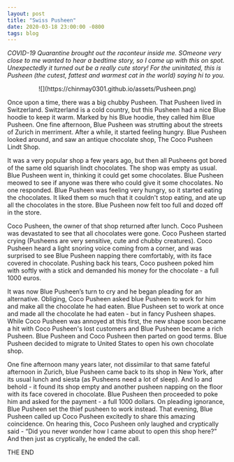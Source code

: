 ```yaml
---
layout: post
title: "Swiss Pusheen"
date: 2020-03-18 23:00:00 -0800
tags: blog
---
```


*COVID-19 Quarantine brought out the raconteur inside me. SOmeone very close to me wanted to hear a bedtime story, so I came up with this on spot. Unexpectedly it turned out be a really cute story! For the uninitated, this is Pusheen (the cutest, fattest and warmest cat in the world) saying hi to you.*

<p align="center">
![](https://chinmay0301.github.io/assets/Pusheen.png) 
</p>

Once upon a time, there was a big chubby Pusheen. That Pusheen lived in Switzerland. Switzerland is a cold country, but this Pusheen had a nice Blue hoodie to keep it warm. Marked by his Blue hoodie, they called him Blue Pusheen. One fine afternoon, Blue Pusheen was strutting about the streets of Zurich in merriment. After a while, it started feeling hungry. Blue Pusheen looked around, and saw an antique chocolate shop, The Coco Pusheen Lindt Shop.  

It was a very popular shop a few years ago, but then all Pusheens got bored of the same old squarish lindt chocolates. The shop was empty as usual. Blue Pusheen went in, thinking it could get some chocolates. Blue Pusheen meowed to see if anyone was there who could give it some chocolates. No one responded. Blue Pusheen was feeling very hungry, so it started eating the chocolates. It liked them so much that it couldn't stop eating, and ate up all the chocolates in the store. Blue Pusheen now felt too full and dozed off in the store. 

Coco Pusheen, the owner of that shop returned after lunch. Coco Pusheen was devastated to see that all chocolates were gone. Coco Pusheen started crying (Pusheens are very sensitive, cute and chubby creatures). Coco Pusheen heard a light snoring voice coming from a corner, and was surprised to see Blue Pusheen napping there comfortably, with its face covered in chocolate. Pushing back his tears, Coco pusheen poked him with softly with a stick and demanded his money for the chocolate - a full 1000 euros. 

It was now Blue Pusheen’s turn to cry and he began pleading for an alternative. Obliging, Coco Pusheen asked blue Pusheen to work for him and make all the chocolate he had eaten. Blue Pusheen set to work at once and made all the chocolate he had eaten - but in fancy Pusheen shapes. While Coco Pusheen was annoyed at this first, the new shape soon became a hit with Coco Pusheen's lost customers and Blue Pusheen became a rich Pusheen. Blue Pusheen and Coco Pusheen then parted on good terms. Blue Pusheen decided to migrate to United States to open his own chocolate shop.

One fine afternoon many years later, not dissimilar to that same fateful afternoon in Zurich, blue Pusheen came back to its shop in New York, after its usual lunch and siesta (as Pusheens need a lot of sleep). And lo and behold - it found its shop empty and another pusheen napping on the floor with its face covered in chocolate. Blue Pusheen then proceeded to poke him and asked for the payment - a full 1000 dollars. On pleading ignorance, Blue Pusheen set the thief pusheen to work instead. That evening, Blue Pusheen called up Coco Pusheen excitedly to share this amazing coincidence. On hearing this, Coco Pusheen only laughed and cryptically said - “Did you never wonder how I came about to open this shop here?” And then just as cryptically, he ended the call. 


THE END











